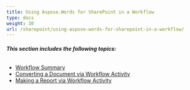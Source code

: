 ```yaml
---
title: Using Aspose.Words for SharePoint in a Workflow
type: docs
weight: 30
url: /sharepoint/using-aspose-words-for-sharepoint-in-a-workflow/
---
```


###### **This section includes the following topics:**
- [Workflow Summary](/words/sharepoint/workflow-summary/)
- [Converting a Document via Workflow Activity](/words/sharepoint/converting-a-document-via-workflow-activity/)
- [Making a Report via Workflow Activity](/words/sharepoint/making-a-report-via-workflow-activity/)

